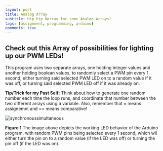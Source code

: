 ```yaml
---
layout: post
title: Analog Array
subtitle: Hip Hip Horray for some Analog Arrays!
tags: [assignment, programming, arduino]
comments: true
---
```


## **Check out this Array of possibilities for lighting up our PWM LEDs!**
This program uses two separate arrays, one holding integer values and another holding boolean values, to randomly select a PWM pin every 1 second, either turning said selected PWM LED on to a random value if it was off, or turning said selected PWM LED off if it was already on.

**Tip/Trick for my Past Self:** Think about how to generate one random number each time the loop runs, and coordinate that number between the two different arrays using a variable. Also, remember that = means assignemnt and == means comparative!

![synchronoussimultaneous](https://amylam7.github.io/img/synchronoussimultaneous.jpg)

**Figure 1** The image above depicts the working LED behavior of the Arduino program, with random PWM pins being selected every 1 second, which wil either turn the pin on to a random value (if the LED was off) or turning the pin off (if the LED was on).
